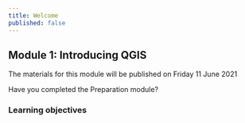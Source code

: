 ```yaml
---
title: Welcome
published: false
---
```


## Module 1: Introducing QGIS

The materials for this module will be published on Friday 11 June 2021

Have you completed the Preparation module?

### Learning objectives
